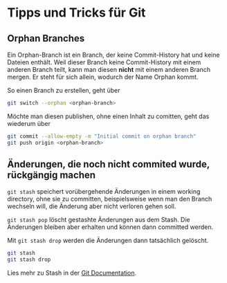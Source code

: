 # Tipps und Tricks für Git

## Orphan Branches

Ein Orphan-Branch ist ein Branch, der keine Commit-History hat und keine Dateien enthält. Weil dieser Branch keine Commit-History mit einem anderen Branch teilt, kann man diesen **nicht** mit einem anderen Branch mergen. Er steht für sich allein, wodurch der Name Orphan kommt.

So einen Branch zu erstellen, geht über

```bash
git switch --orphan <orphan-branch>
```

Möchte man diesen publishen, ohne einen Inhalt zu comitten, geht das wiederum über

```bash
git commit --allow-empty -m "Initial commit on orphan branch"
git push origin <orphan-branch>
```

## Änderungen, die noch nicht commited wurde, rückgängig machen

`git stash` speichert vorübergehende Änderungen in einem working directory, ohne sie zu committen, beispielsweise wenn man den Branch wechseln will, die Änderung aber nicht verloren gehen soll.

`git stash pop` löscht gestashte Änderungen aus dem Stash. Die Änderungen bleiben aber erhalten und können dann committed werden.

Mit `git stash drop` werden die Änderungen dann tatsächlich gelöscht.

```bash
git stash
git stash drop
```

Lies mehr zu Stash in der [Git Documentation](https://git-scm.com/docs/git-stash).

